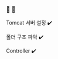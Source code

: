 <!--# Spring-->
### :hatching_chick: :hatching_chick:


Tomcat 서버 설정 :heavy_check_mark:

폴더 구조 파악 :heavy_check_mark:

Controller :heavy_check_mark:
